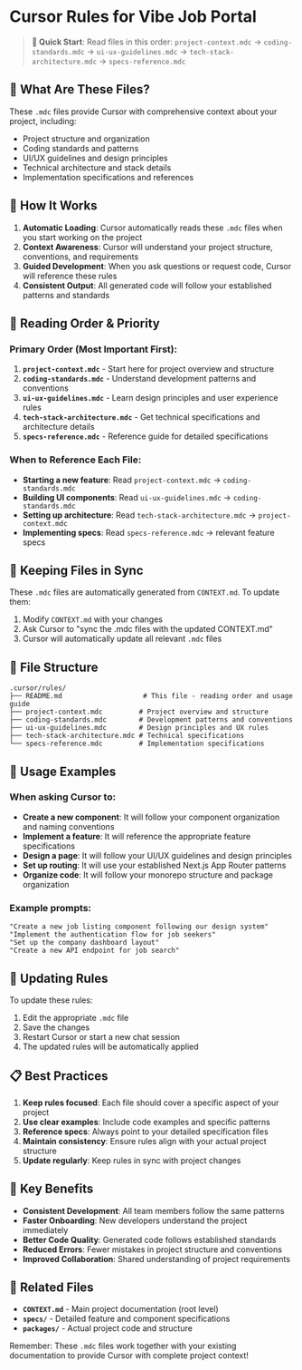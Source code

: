 # Cursor Rules for Vibe Job Portal

> **🚀 Quick Start**: Read files in this order: `project-context.mdc` → `coding-standards.mdc` → `ui-ux-guidelines.mdc` → `tech-stack-architecture.mdc` → `specs-reference.mdc`

## 🎯 What Are These Files?

These `.mdc` files provide Cursor with comprehensive context about your project, including:
- Project structure and organization
- Coding standards and patterns
- UI/UX guidelines and design principles
- Technical architecture and stack details
- Implementation specifications and references

## 🚀 How It Works

1. **Automatic Loading**: Cursor automatically reads these `.mdc` files when you start working on the project
2. **Context Awareness**: Cursor will understand your project structure, conventions, and requirements
3. **Guided Development**: When you ask questions or request code, Cursor will reference these rules
4. **Consistent Output**: All generated code will follow your established patterns and standards

## 📖 Reading Order & Priority

### **Primary Order (Most Important First):**
1. **`project-context.mdc`** - Start here for project overview and structure
2. **`coding-standards.mdc`** - Understand development patterns and conventions
3. **`ui-ux-guidelines.mdc`** - Learn design principles and user experience rules
4. **`tech-stack-architecture.mdc`** - Get technical specifications and architecture details
5. **`specs-reference.mdc`** - Reference guide for detailed specifications

### **When to Reference Each File:**
- **Starting a new feature**: Read `project-context.mdc` → `coding-standards.mdc`
- **Building UI components**: Read `ui-ux-guidelines.mdc` → `coding-standards.mdc`
- **Setting up architecture**: Read `tech-stack-architecture.mdc` → `project-context.mdc`
- **Implementing specs**: Read `specs-reference.mdc` → relevant feature specs

## 🔄 Keeping Files in Sync

These `.mdc` files are automatically generated from `CONTEXT.md`. To update them:
1. Modify `CONTEXT.md` with your changes
2. Ask Cursor to "sync the .mdc files with the updated CONTEXT.md"
3. Cursor will automatically update all relevant `.mdc` files

## 📁 File Structure

```
.cursor/rules/
├── README.md                    # This file - reading order and usage guide
├── project-context.mdc         # Project overview and structure
├── coding-standards.mdc        # Development patterns and conventions
├── ui-ux-guidelines.mdc        # Design principles and UX rules
├── tech-stack-architecture.mdc # Technical specifications
└── specs-reference.mdc         # Implementation specifications
```

## 📖 Usage Examples

### When asking Cursor to:
- **Create a new component**: It will follow your component organization and naming conventions
- **Implement a feature**: It will reference the appropriate feature specifications
- **Design a page**: It will follow your UI/UX guidelines and design principles
- **Set up routing**: It will use your established Next.js App Router patterns
- **Organize code**: It will follow your monorepo structure and package organization

### Example prompts:
```
"Create a new job listing component following our design system"
"Implement the authentication flow for job seekers"
"Set up the company dashboard layout"
"Create a new API endpoint for job search"
```

## 🔄 Updating Rules

To update these rules:
1. Edit the appropriate `.mdc` file
2. Save the changes
3. Restart Cursor or start a new chat session
4. The updated rules will be automatically applied

## 📋 Best Practices

1. **Keep rules focused**: Each file should cover a specific aspect of your project
2. **Use clear examples**: Include code examples and specific patterns
3. **Reference specs**: Always point to your detailed specification files
4. **Maintain consistency**: Ensure rules align with your actual project structure
5. **Update regularly**: Keep rules in sync with project changes

## 🎯 Key Benefits

- **Consistent Development**: All team members follow the same patterns
- **Faster Onboarding**: New developers understand the project immediately
- **Better Code Quality**: Generated code follows established standards
- **Reduced Errors**: Fewer mistakes in project structure and conventions
- **Improved Collaboration**: Shared understanding of project requirements

## 🔗 Related Files

- **`CONTEXT.md`** - Main project documentation (root level)
- **`specs/`** - Detailed feature and component specifications
- **`packages/`** - Actual project code and structure

Remember: These `.mdc` files work together with your existing documentation to provide Cursor with complete project context!
